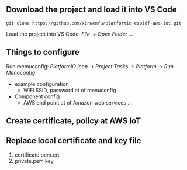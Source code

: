 ## Download the project and load it into VS Code
```
git clone https://github.com/xinwenfu/platformio-espidf-aws-iot.git
```

Load the project into VS Code: *File* -> *Open Folder ...*

## Things to configure

Run memuconfig: *PlatformIO Icon* -> *Project Tasks* -> *Platform* -> *Run Menoconfig*
- example configuration
  - WiFi SSID, password at  of menuconfig
- Component config 
  - AWS end point at  of Amazon web services ...

## Create certificate, policy at AWS IoT

## Replace local certificate and key file
1. certificate.pem.crt
2. private.pem.key

